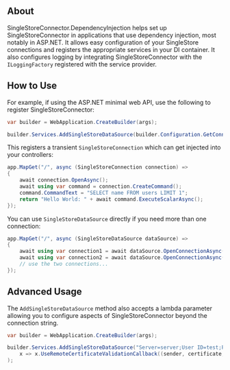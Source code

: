 ## About

SingleStoreConnector.DependencyInjection helps set up SingleStoreConnector in applications that use dependency injection, most notably in ASP.NET.
It allows easy configuration of your SingleStore connections and registers the appropriate services in your DI container.
It also configures logging by integrating SingleStoreConnector with the `ILoggingFactory` registered with the service provider.

## How to Use

For example, if using the ASP.NET minimal web API, use the following to register SingleStoreConnector:

```csharp
var builder = WebApplication.CreateBuilder(args);

builder.Services.AddSingleStoreDataSource(builder.Configuration.GetConnectionString("Default"));
```

This registers a transient `SingleStoreConnection` which can get injected into your controllers:

```csharp
app.MapGet("/", async (SingleStoreConnection connection) =>
{
    await connection.OpenAsync();
    await using var command = connection.CreateCommand();
    command.CommandText = "SELECT name FROM users LIMIT 1";
    return "Hello World: " + await command.ExecuteScalarAsync();
});
```

You can use `SingleStoreDataSource` directly if you need more than one connection:

```csharp
app.MapGet("/", async (SingleStoreDataSource dataSource) =>
{
    await using var connection1 = await dataSource.OpenConnectionAsync();
    await using var connection2 = await dataSource.OpenConnectionAsync();
    // use the two connections...
});
```

## Advanced Usage

The `AddSingleStoreDataSource` method also accepts a lambda parameter allowing you to configure aspects of SingleStoreConnector beyond the connection string.

```csharp
var builder = WebApplication.CreateBuilder(args);

builder.Services.AddSingleStoreDataSource("Server=server;User ID=test;Password=test;Database=test",
	x => x.UseRemoteCertificateValidationCallback((sender, certificate, chain, sslPolicyErrors) => { /* custom logic */ })
);
```
